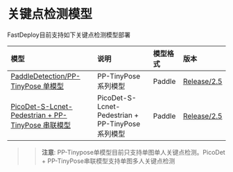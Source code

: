# 关键点检测模型

FastDeploy目前支持如下关键点检测模型部署

| 模型 | 说明 | 模型格式 | 版本 |
| :--- | :--- | :------- | :--- |
| [PaddleDetection/PP-TinyPose 单模型](./tiny_pose) | PP-TinyPose 系列模型 | Paddle | [Release/2.5](https://github.com/PaddlePaddle/PaddleDetection/tree/release/2.5/configs/keypoint/tiny_pose) |
| [PicoDet-S-Lcnet-Pedestrian + PP-TinyPose 串联模型](./det_keypoint_unite) | PicoDet-S-Lcnet-Pedestrian + PP-TinyPose 系列模型 | Paddle |[Release/2.5](https://github.com/PaddlePaddle/PaddleDetection/tree/release/2.5/configs/keypoint/tiny_pose) |

>> **注意**: PP-Tinypose单模型目前只支持单图单人关键点检测。PicoDet + PP-TinyPose串联模型支持单图多人关键点检测
